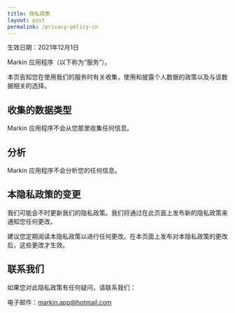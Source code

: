 ```yaml
---
title: 隐私政策
layout: post
permalink: /privacy-policy-cn
---
```

生效日期：2021年12月1日

Markin 应用程序（以下称为“服务”）。

本页告知您在使用我们的服务时有关收集，使用和披露个人数据的政策以及与该数据相关的选择。

## 收集的数据类型
Markin 应用程序不会从您那里收集任何信息。

## 分析
Markin 应用程序不会分析您的任何信息。

## 本隐私政策的变更
我们可能会不时更新我们的隐私政策。我们将通过在此页面上发布新的隐私政策来通知您任何更改。

建议您定期阅读本隐私政策以进行任何更改。在本页面上发布对本隐私政策的更改后，这些更改才生效。

## 联系我们
如果您对此隐私政策有任何疑问，请联系我们：

电子邮件：[markin.app@hotmail.com](mailto:markin.app@hotmail.com)